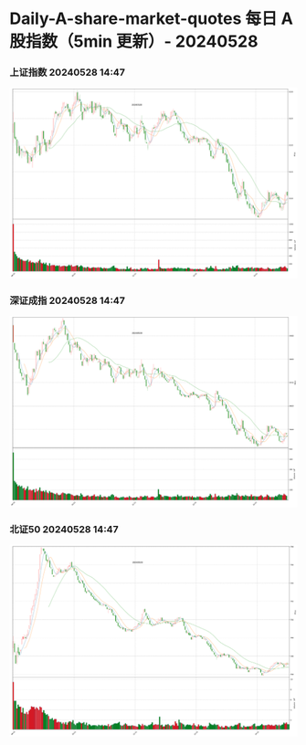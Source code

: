 
# Daily-A-share-market-quotes 每日 A 股指数（5min 更新）- 20240528

### 上证指数 20240528 14:47
![](./fig/2024/5/20240528-sh000001.png)

### 深证成指 20240528 14:47
![](./fig/2024/5/20240528-sz399001.png)

### 北证50 20240528 14:47
![](./fig/2024/5/20240528-bj899050.png)
